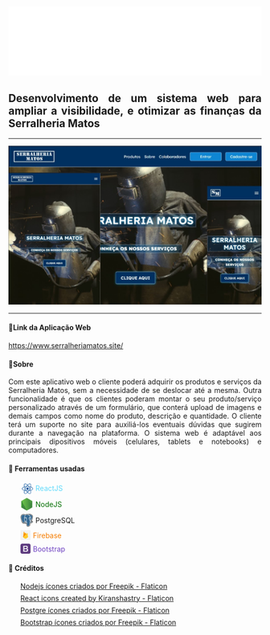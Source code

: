 <div align="justify">
    <img src="./imgs/logo-desk-tablet.svg"/>
    <h2>Desenvolvimento de um sistema web para ampliar a visibilidade, e otimizar as finanças da Serralheria Matos</h2>
</div>
<hr/>

<div>
    <img src="./imgs/mainImage.jpg"/>
</div>

<hr/>

<div style="margin-bottom: 10px;">
    <h4>🔗Link da Aplicação Web</h4>
    <a href="https://www.serralheriamatos.site/" target="_blank">https://www.serralheriamatos.site/</a>
</div>

<div align="justify">
    <h4>📝Sobre</h4>
    <p>Com este aplicativo web o cliente poderá adquirir os produtos e serviços da Serralheria Matos, sem a necessidade de se deslocar até a mesma. Outra funcionalidade é que os clientes poderam montar o seu produto/serviço personalizado através de um formulário, que conterá upload de imagens e demais campos como nome do produto, descrição e quantidade. O cliente terá um suporte no site para auxiliá-los eventuais dúvidas que sugirem durante a navegação na plataforma. O sistema web é adaptável aos principais dipositivos móveis (celulares, tablets e notebooks) e computadores.</p>
</div>

<div>
    <h4>🔨 Ferramentas usadas</h4>
    <ul style="list-style: none; display: flex; flex-direction: column; gap: 7px;">
        <li style="display: flex; gap: 5px; align-items: center">
            <img width="25" src="./imgs/reactjs.png"/>
            <a href="https://reactjs.org/" target="_blank" style="color: #61dafb; text-decoration: none;">
                ReactJS
            </a>
        </li>
        <li style="display: flex; gap: 5px; align-items: center">
            <img width="25" src="./imgs/nodejs.png"/>
            <a href="https://nodejs.org/" target="_blank" style="color: #026e00; text-decoration: none;">
                NodeJS
            </a>
        </li>
        <li style="display: flex; gap: 5px; align-items: center">
            <img width="25" src="./imgs/postgres.png" target="_blank" style="color: #699eca; text-decoration: none;">
                PostgreSQL
            </a>
        </li>
        <li style="display: flex; gap: 5px; align-items: center">
            <img style="width: 20px;" src="./imgs/firebase.png"/>
            <a href="https://firebase.google.com/" target="_blank" style="color: #f57d01; text-decoration: none;">
                Firebase
            </a>
        </li>
        <li style="display: flex; gap: 5px; align-items: center">
            <img style="width: 20px;" src="./imgs/bootstrap.png"/>
            <a href="https://getbootstrap.com/" target="_blank" style="color: #6f42c1; text-decoration: none;">
                Bootstrap
            </a>
        </li>
    </ul>
</div>

<div>
    <h4>📱 Créditos</h4>
    <ul style="list-style: none; display: flex; flex-direction: column; gap: 7px;">
        <li>
            <a href="https://www.flaticon.com/br/icones-gratis/nodejs" title="nodejs ícones">Nodejs ícones criados por Freepik - Flaticon</a>
        </li>
        <li>
            <a href="https://www.flaticon.com/free-icons/react" title="react icons">React icons created by Kiranshastry - Flaticon</a>
        </li>
        <li>
            <a href="https://www.flaticon.com/br/icones-gratis/postgre" title="postgre ícones">Postgre ícones criados por Freepik - Flaticon</a>
        </li>
        <li>
            <a href="https://www.flaticon.com/br/icones-gratis/bootstrap" title="bootstrap ícones">Bootstrap ícones criados por Freepik - Flaticon</a>
        </li>
    </ul>
</div>
